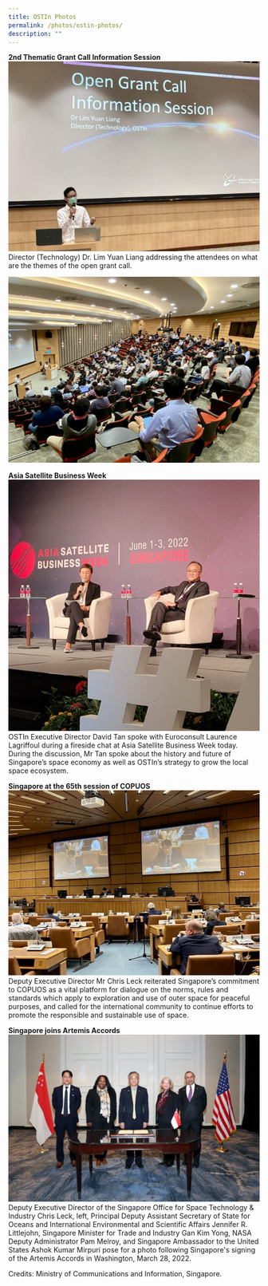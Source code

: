 ```yaml
---
title: OSTIn Photos
permalink: /photos/ostin-photos/
description: ""
---
```

**2nd Thematic Grant Call Information Session**
![GrantCallOpening](/images/social%20media%20photos/grant%20call%20info%20session%201.png)
Director (Technology) Dr. Lim Yuan Liang addressing the attendees on what are the themes of the open grant call.

![GrantCallOpening2](/images/social%20media%20photos/grant%20call%20info%20session%202.png)

**Asia Satellite Business Week**
![ASBW](/images/social%20media%20photos/fireside%20chat%20asia%20satellite%20business.png)
OSTIn Executive Director David Tan spoke with Euroconsult Laurence Lagriffoul during a fireside chat at Asia Satellite Business Week today. During the discussion, Mr Tan spoke about the history and future of Singapore’s space economy as well as OSTIn’s strategy to grow the local space ecosystem.

**Singapore at the 65th session of COPUOS**
![65copuos](/images/social%20media%20photos/65th%20copuos.png)
Deputy Executive Director Mr Chris Leck reiterated Singapore’s commitment to COPUOS as a vital platform for dialogue on the norms, rules and standards which apply to exploration and use of outer space for peaceful purposes, and called for the international community to continue efforts to promote the responsible and sustainable use of space.

**Singapore joins Artemis Accords**
![Artemis Signing](/images/social%20media%20photos/artemis-signing.jpg)
Deputy Executive Director of the Singapore Office for Space Technology & Industry Chris Leck, left, Principal Deputy Assistant Secretary of State for Oceans and International Environmental and Scientific Affairs Jennifer R. Littlejohn, Singapore Minister for Trade and Industry Gan Kim Yong, NASA Deputy Administrator Pam Melroy, and Singapore Ambassador to the United States Ashok Kumar Mirpuri pose for a photo following Singapore's signing of the Artemis Accords in Washington, March 28, 2022.

Credits: Ministry of Communications and Information, Singapore.